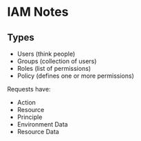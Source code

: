 # IAM Notes

## Types

- Users (think people)
- Groups (collection of users)
- Roles (list of permissions)
- Policy (defines one or more permissions)

Requests have:

- Action
- Resource
- Principle
- Environment Data
- Resource Data
